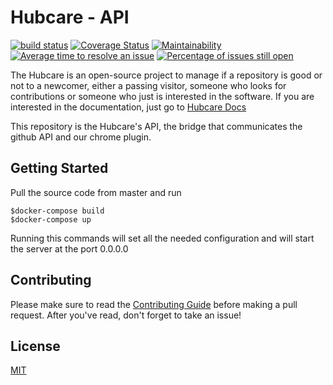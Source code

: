 # Hubcare - API

[![build status](https://gitlab.com/cjjcastro/2019-1-hubcare-api/badges/master/pipeline.svg)](https://gitlab.com/cjjcastro/2019-1-hubcare-api/pipelines)
[![Coverage Status](https://coveralls.io/repos/github/fga-eps-mds/2019.1-hubcare-api/badge.svg?branch=)](https://coveralls.io/github/fga-eps-mds/2019.1-hubcare-api?branch=)
[![Maintainability](https://api.codeclimate.com/v1/badges/956d64084dec1bc50ad3/maintainability)](https://codeclimate.com/github/fga-eps-mds/2019.1-hubcare-api/maintainability)
[![Average time to resolve an issue](http://isitmaintained.com/badge/resolution/fga-eps-mds/2019.1-hubcare-api.svg)](http://isitmaintained.com/project/fga-eps-mds/2019.1-hubcare-api "Average time to resolve an issue")
[![Percentage of issues still open](http://isitmaintained.com/badge/open/fga-eps-mds/2019.1-hubcare-api.svg)](http://isitmaintained.com/project/fga-eps-mds/2019.1-hubcare-api "Percentage of issues still open")

The Hubcare is an open-source project to manage if a repository is good or not to a newcomer, either a passing visitor, someone who looks for contributions or someone who just is interested in the software. If you are interested in the documentation, just go to [Hubcare Docs](https://fga-eps-mds.github.io/2019.1-hubcare-docs/)

This repository is the Hubcare's API, the bridge that communicates the github API and our chrome plugin.


## Getting Started

Pull the source code from master and run

```
$docker-compose build
$docker-compose up
```

Running this commands will set all the needed configuration and will start the server at the port 0.0.0.0

## Contributing

Please make sure to read the [Contributing Guide]() before making a pull request. After you've read, don't forget to take an issue!

## License

[MIT](./LICENSE)

